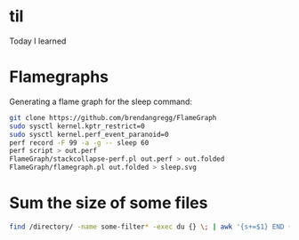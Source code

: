 # til
Today I learned


# Flamegraphs

Generating a flame graph for the sleep command:

```bash
git clone https://github.com/brendangregg/FlameGraph
sudo sysctl kernel.kptr_restrict=0
sudo sysctl kernel.perf_event_paranoid=0
perf record -F 99 -a -g -- sleep 60
perf script > out.perf
FlameGraph/stackcollapse-perf.pl out.perf > out.folded
FlameGraph/flamegraph.pl out.folded > sleep.svg
```

# Sum the size of some files
```bash
find /directory/ -name some-filter* -exec du {} \; | awk '{s+=$1} END {print s/1024}'
```
